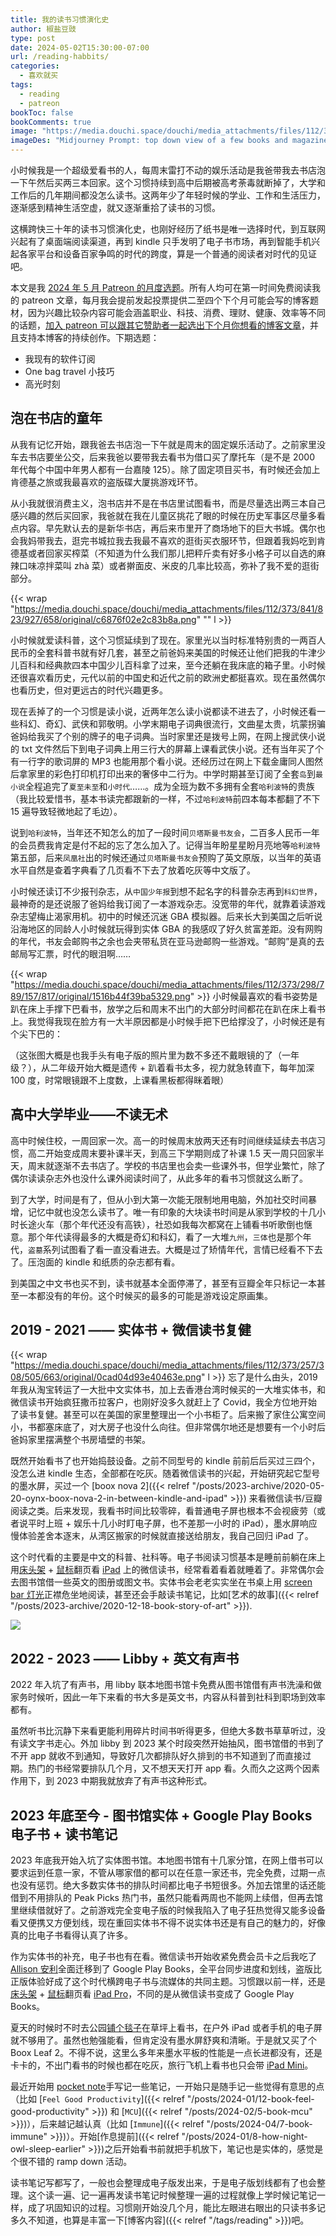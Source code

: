 ```yaml
---
title: 我的读书习惯演化史
author: 椒盐豆豉
type: post
date: 2024-05-02T15:30:00-07:00
url: /reading-habbits/
categories:
  - 喜欢就买
tags:
  - reading
  - patreon
bookToc: false
bookComments: true
image: "https://media.douchi.space/douchi/media_attachments/files/112/373/236/812/992/580/original/d6a9ea8bd666c53b.png"
imageDes: "Midjourney Prompt: top down view of a few books and magazines and a kindle on top a study room desk --ar 16:9"
---
```


小时候我是一个超级爱看书的人，每周末雷打不动的娱乐活动是我爸带我去书店泡一下午然后买两三本回家。这个习惯持续到高中后期被高考荼毒就断掉了，大学和工作后的几年期间都没怎么读书。这两年少了年轻时候的学业、工作和生活压力，逐渐感到精神生活空虚，就又逐渐重拾了读书的习惯。

这横跨快三十年的读书习惯演化史，也刚好经历了纸书是唯一选择时代，到互联网兴起有了桌面端阅读渠道，再到 kindle 只手发明了电子书市场，再到智能手机兴起各家平台和设备百家争鸣的时代的跨度，算是一个普通的阅读者对时代的见证吧。

<!--more-->

本文是我 [2024 年 5 月 Patreon 的月度选题](https://www.patreon.com/posts/2024-nian-5-yue-101579390)。所有人均可在第一时间免费阅读我的 patreon 文章，每月我会提前发起投票提供二至四个下个月可能会写的博客题材，因为兴趣比较杂内容可能会涵盖职业、科技、消费、理财、健康、效率等不同的话题，[加入 patreon 可以跟其它赞助者一起选出下个月你想看的博客文章](https://www.patreon.com/posts/103504990)，并且支持本博客的持续创作。下期选题：
- 我现有的软件订阅
- One bag travel 小技巧
- 高光时刻

## 泡在书店的童年
从我有记忆开始，跟我爸去书店泡一下午就是周末的固定娱乐活动了。之前家里没车去书店要坐公交，后来我爸以要带我去看书为借口买了摩托车（是不是 2000 年代每个中国中年男人都有一台嘉陵 125）。除了固定项目买书，有时候还会加上肯德基之旅或我最喜欢的盗版碟大厦挑游戏环节。

从小我就很消费主义，泡书店并不是在书店里试图看书，而是尽量选出两三本自己感兴趣的然后买回家，我爸就在我在儿童区挑花了眼的时候在历史军事区尽量多看点内容。早先默认去的是新华书店，再后来市里开了商场地下的巨大书城。偶尔也会我妈带我去，逛完书城拉我去我最不喜欢的逛街买衣服环节，但跟着我妈吃到肯德基或者回家买榨菜（不知道为什么我们那儿把秤斤卖有好多小格子可以自选的麻辣口味凉拌菜叫 zhà 菜）或者擀面皮、米皮的几率比较高，弥补了我不爱的逛街部分。

{{< wrap "https://media.douchi.space/douchi/media_attachments/files/112/373/841/823/927/658/original/c6876f02e2c83b8a.png" "" l >}}

小时候就爱读科普，这个习惯延续到了现在。家里光以当时标准特别贵的一两百人民币的全套科普书就有好几套，甚至之前爸妈来美国的时候还让他们把我的牛津少儿百科和经典款四本中国少儿百科拿了过来，至今还躺在我床底的箱子里。小时候还很喜欢看历史，元代以前的中国史和近代之前的欧洲史都挺喜欢。现在虽然偶尔也看历史，但对更远古的时代兴趣更多。

现在丢掉了的一个习惯是读小说，近两年怎么读小说都读不进去了，小时候还看一些科幻、奇幻、武侠和郭敬明。小学末期电子词典很流行，文曲星太贵，坑蒙拐骗爸妈给我买了个别的牌子的电子词典。当时家里还是拨号上网，在网上搜武侠小说的 txt 文件然后下到电子词典上用三行大的屏幕上课看武侠小说。还有当年买了个有一行字的歌词屏的 MP3 也能用那个看小说。还经历过在网上下载金庸同人图然后拿家里的彩色打印机打印出来的奢侈中二行为。中学时期甚至订阅了全套`岛`到`最小说`全程追完了`夏至未至`和`小时代`……。成为全班为数不多拥有全套`哈利波特`的贵族（我比较爱惜书，基本书读完都跟新的一样，不过`哈利波特`前四本每本都翻了不下 15 遍导致轻微地起了毛边）。

说到`哈利波特`，当年还不知怎么的加了一段时间`贝塔斯曼书友会`，二百多人民币一年的会员费我肯定是付不起的忘了怎么加入了。记得当年盼星星盼月亮地等`哈利波特`第五部，后来`凤凰社`出的时候还通过`贝塔斯曼书友会`预购了英文原版，以当年的英语水平自然是查着字典看了几页看不下去了放着吃灰等中文版了。

小时候还读订不少报刊杂志，从`中国少年报`到想不起名字的科普杂志再到`科幻世界`，最神奇的是还说服了爸妈给我订阅了一本游戏杂志。没宽带的年代，就靠着读游戏杂志望梅止渴家用机。初中的时候还沉迷 GBA 模拟器。后来长大到美国之后听说沿海地区的同龄人小时候就玩得到实体 GBA 的我感叹了好久贫富差距。没有网购的年代，书友会邮购书之余也会夹带私货在亚马逊邮购一些游戏。“邮购”是真的去邮局写汇票，时代的眼泪啊……

{{< wrap "https://media.douchi.space/douchi/media_attachments/files/112/373/298/789/157/817/original/1516b44f39ba5329.png" >}}
小时候最喜欢的看书姿势是趴在床上手撑下巴看书，放学之后和周末不出门的大部分时间都花在趴在床上看书上。我觉得我现在脸方有一大半原因都是小时候手把下巴给撑没了，小时候还是有个尖下巴的：

（这张图大概是也我手头有电子版的照片里为数不多还不戴眼镜的了（一年级？），从二年级开始大概是遗传 + 趴着看书太多，视力就急转直下，每年加深 100 度，时常眼镜跟不上度数，上课看黑板都得眯着眼）

## 高中大学毕业——不读无术
高中时候住校，一周回家一次。高一的时候周末放两天还有时间继续延续去书店习惯，高二开始变成周末要补课半天，到高三下学期则成了补课 1.5 天一周只回家半天，周末就逐渐不去书店了。学校的书店里也会卖一些课外书，但学业繁忙，除了偶尔读读杂志外也没什么课外阅读时间了，从此多年的看书习惯就这么断了。

到了大学，时间是有了，但从小到大第一次能无限制地用电脑，外加社交时间暴增，记忆中就也没怎么读书了。唯一有印象的大块读书时间是从家到学校的十几小时长途火车（那个年代还没有高铁），社恐如我每次都窝在上铺看书听歌倒也惬意。那个年代读得最多的大概是奇幻和科幻，看了一大堆`九州`，`三体`也是那个年代，`盗墓`系列试图看了看一直没看进去。大概是过了矫情年代，言情已经看不下去了。压泡面的 kindle 和纸质的杂志都有看。

到美国之中文书也买不到，读书就基本全面停滞了，甚至有豆瓣全年只标记一本甚至一本都没有的年份。这个时候买的最多的可能是游戏设定原画集。

## 2019 - 2021 —— 实体书 + 微信读书复健
{{< wrap "https://media.douchi.space/douchi/media_attachments/files/112/373/257/308/505/663/original/0cad04d93e40463e.png" l >}}
忘了是什么由头，2019 年我从淘宝转运了一大批中文实体书，加上去香港台湾时候买的一大堆实体书，和微信读书开始疯狂撒币拉客户，也刚好没多久就赶上了 Covid，我全方位地开始了读书复健。甚至可以在美国的家里整理出一个小书柜了。后来搬了家住公寓空间小，书都塞床底了，对大房子也没什么向往。但非常偶尔地还是想要有一个小时后爸妈家里摆满整个书房墙壁的书架。

既然开始看书了也开始捣鼓设备。之前不同型号的 kindle 前前后后买过三四个，没怎么进 kindle 生态，全部都在吃灰。随着微信读书的兴起，开始研究起它型号的墨水屏，买过一个 [boox nova 2]({{< relref "/posts/2023-archive/2020-05-20-oynx-boox-nova-2-in-between-kindle-and-ipad" >}}) 来看微信读书/豆瓣阅读之类。后来发现，我看书时间比较零碎，看普通电子屏也根本不会视疲劳（或者说平时上班 + 娱乐十几小时盯电子屏，也不差那一小时的 iPad），墨水屏响应慢体验差舍本逐末，从湾区搬家的时候就直接送给朋友，我自己回归 iPad 了。

这个时代看的主要是中文的科普、社科等。电子书阅读习惯基本是睡前前躺在床上用[床头架](https://amzn.to/3sg0c0n) + [鼠标](https://amzn.to/4bmqWSM)翻页看 [iPad](https://amzn.to/4bDUqMb) 上的微信读书，经常看着看着就睡着了。非常偶尔会去图书馆借一些英文的图册或图文书。实体书会老老实实坐在书桌上用 [screen bar 灯光](https://amzn.to/39p4XMu)正襟危坐地阅读，甚至还会手敲读书笔记，比如[艺术的故事]({{< relref "/posts/2023-archive/2020-12-18-book-story-of-art" >}}).

![](https://media.douchi.space/douchi/blog-scw/upload/2020-year-summary/PXL_20201207_013655783.jpg)

## 2022 - 2023 —— Libby + 英文有声书
2022 年入坑了有声书，用 libby 联本地图书馆卡免费从图书馆借有声书洗澡和做家务时候听，因此一年下来看的书大多是英文书，内容从科普到社科到职场到效率都有。

虽然听书比沉静下来看更能利用碎片时间书听得更多，但绝大多数书草草听过，没有读文字书走心。外加 libby 到 2023 某个时段突然开始抽风，图书馆借的书到了不开 app 就收不到通知，导致好几次都排队好久排到的书不知道到了而直接过期。热门的书经常要排队几个月，又不想天天打开 app 看。久而久之这两个因素作用下，到 2023 中期我就放弃了有声书这种形式。

## 2023 年底至今 - 图书馆实体 + Google Play Books 电子书 + 读书笔记
2023 年底我开始入坑了实体图书馆。本地图书馆有十几家分馆，在网上借书可以要求运到任意一家，不管从哪家借的都可以在任意一家还书，完全免费，过期一点也没有惩罚。绝大多数实体书的排队时间都比电子书短很多。外加去馆里的话还能借到不用排队的 Peak Picks 热门书，虽然只能看两周也不能网上续借，但再去馆里继续借就好了。之前游戏完全变电子版的时候我陷入了电子狂热觉得又能多设备看又便携又方便划线，现在重回实体书不得不说实体书还是有自己的魅力的，好像真的比电子书看得认真了许多。

作为实体书的补充，电子书也有在看。微信读书开始收紧免费会员卡之后我吃了 [Allison 安利](https://thewanderingallison.github.io/posts/toolbox8/?utm_source=blog.douchi.space)全面迁移到了 Google Play Books，全平台同步进度和划线，盗版比正版体验好成了这个时代横跨电子书与流媒体的共同主题。习惯跟以前一样，还是[床头架](https://amzn.to/3sg0c0n) + [鼠标](https://amzn.to/4bmqWSM)翻页看 [iPad Pro](https://amzn.to/4bDUqMb)，不同的是从微信读书变成了 Google Play Books。

夏天的时候时不时去公园[铺个毯子](https://amzn.to/4a2qdoK)在草坪上看书，在户外 iPad 或者手机的电子屏就不够用了。虽然也勉强能看，但肯定没有墨水屏舒爽和清晰。于是就又买了个 Boox Leaf 2。不得不说，这里么多年来墨水平板的性能是一点长进都没有，还是卡卡的，不出门看书的时候也都在吃灰，旅行飞机上看书也只会带 [iPad Mini](https://amzn.to/3w94VYJ)。

最近开始用 [pocket note](https://amzn.to/3JLpUnw)手写记一些笔记，一开始只是随手记一些觉得有意思的点（比如 [`Feel Good Productivity`]({{< relref "/posts/2024-01/12-book-feel-good-productivity" >}}) 和 [`MCU`]({{< relref "/posts/2024-02/5-book-mcu" >}})），后来越记越认真（比如 [`Immune`]({{< relref "/posts/2024-04/7-book-immune" >}})）。开始[作息提前]({{< relref "/posts/2024-01/8-how-night-owl-sleep-earlier" >}})之后开始看书前就把手机放下，笔记也是实体的，感觉是个很不错的 ramp down 活动。

读书笔记写都写了，一般也会整理成电子版发出来，于是电子版划线都有了也会整理。这个读一遍、记一遍再发读书笔记时候整理一遍的过程就像上学时候记笔记一样，成了巩固知识的过程。习惯刚开始没几个月，能比左眼进右眼出的只读书多记多久不知道，也算是丰富一下[博客内容]({{< relref "/tags/reading" >}})吧。
